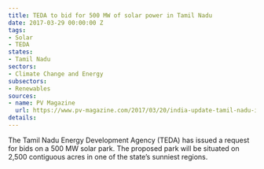 ```yaml
---
title: TEDA to bid for 500 MW of solar power in Tamil Nadu
date: 2017-03-29 00:00:00 Z
tags:
- Solar
- TEDA
states:
- Tamil Nadu
sectors:
- Climate Change and Energy
subsectors:
- Renewables
sources:
- name: PV Magazine
  url: https://www.pv-magazine.com/2017/03/20/india-update-tamil-nadu-issues-tender-call-for-500-mw-solar-while-750-mw-of-solar-to-be-retendered-in-karnataka/
details: 
---
```


The Tamil Nadu Energy Development Agency (TEDA) has issued a request for bids on a 500 MW solar park. The proposed park will be situated on 2,500 contiguous acres in one of the state’s sunniest regions.
